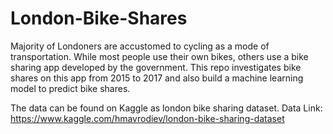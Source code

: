# London-Bike-Shares

Majority of Londoners are accustomed to cycling as a mode of transportation. While most people use their own bikes, others use a bike sharing app developed by the government. This repo investigates bike shares on this app from 2015 to 2017 and also build a machine learning model to predict bike shares.


The data can be found on Kaggle as london bike sharing dataset.
Data Link: https://www.kaggle.com/hmavrodiev/london-bike-sharing-dataset
